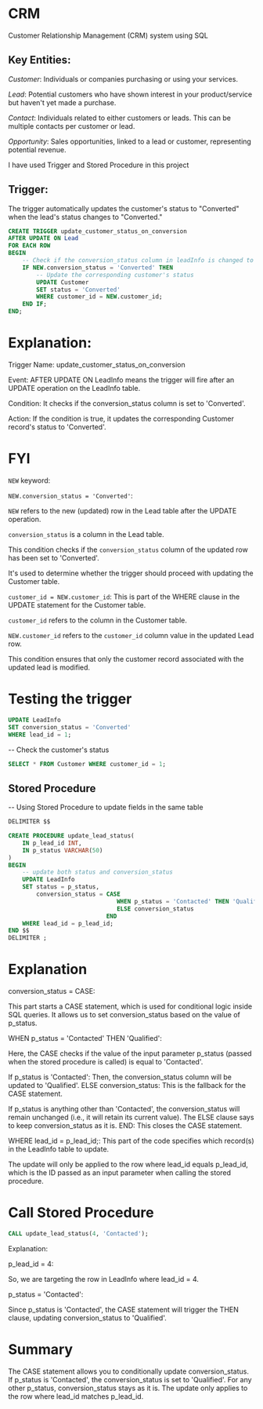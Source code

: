 # CRM
Customer Relationship Management (CRM) system using SQL
## Key Entities:
*Customer*: Individuals or companies purchasing or using your services.

*Lead*: Potential customers who have shown interest in your product/service but haven't yet made a purchase.

*Contact*: Individuals related to either customers or leads. This can be multiple contacts per customer or lead.

*Opportunity*: Sales opportunities, linked to a lead or customer, representing potential revenue.

I have used Trigger and Stored Procedure in this project

## Trigger:
 The trigger automatically updates the customer's status to "Converted" when the lead's status changes to "Converted."
 

```sql
CREATE TRIGGER update_customer_status_on_conversion 
AFTER UPDATE ON Lead
FOR EACH ROW 
BEGIN
    -- Check if the conversion_status column in leadInfo is changed to 'Converted'
    IF NEW.conversion_status = 'Converted' THEN
        -- Update the corresponding customer's status
        UPDATE Customer 
        SET status = 'Converted'
        WHERE customer_id = NEW.customer_id;
    END IF;
END;
```



# Explanation:
Trigger Name: update_customer_status_on_conversion

Event: AFTER UPDATE ON LeadInfo means the trigger will fire after an UPDATE operation on the LeadInfo table.

Condition: It checks if the conversion_status column is set to 'Converted'.

Action: If the condition is true, it updates the corresponding Customer record's status to 'Converted'.

# FYI

`NEW` keyword:

`NEW.conversion_status = 'Converted'`:

`NEW` refers to the new (updated) row in the Lead table after the UPDATE operation.

`conversion_status` is a column in the Lead table.

This condition checks if the `conversion_status` column of the updated row has been set to 'Converted'.

It's used to determine whether the trigger should proceed with updating the Customer table.

`customer_id = NEW.customer_id`:
This is part of the WHERE clause in the UPDATE statement for the Customer table.

`customer_id` refers to the column in the Customer table.

`NEW.customer_id` refers to the `customer_id` column value in the updated Lead row.

This condition ensures that only the customer record associated with the updated lead is modified.
# Testing the trigger
```sql
UPDATE LeadInfo
SET conversion_status = 'Converted'
WHERE lead_id = 1;
```
-- Check the customer's status
```sql
SELECT * FROM Customer WHERE customer_id = 1;
```
## Stored Procedure
-- Using Stored Procedure to update fields in the same table 
```sql
DELIMITER $$

CREATE PROCEDURE update_lead_status(
    IN p_lead_id INT,
    IN p_status VARCHAR(50)
)
BEGIN
    -- update both status and conversion_status
    UPDATE LeadInfo
    SET status = p_status,
        conversion_status = CASE 
                               WHEN p_status = 'Contacted' THEN 'Qualified'
                               ELSE conversion_status
                            END
    WHERE lead_id = p_lead_id;
END $$
DELIMITER ;
```
# Explanation
conversion_status = CASE:

This part starts a CASE statement, which is used for conditional logic inside SQL queries. It allows us to set conversion_status based on the value of p_status.

WHEN p_status = 'Contacted' THEN 'Qualified':

Here, the CASE checks if the value of the input parameter p_status (passed when the stored procedure is called) is equal to 'Contacted'.

If p_status is 'Contacted': Then, the conversion_status column will be updated to 'Qualified'.
ELSE conversion_status:
This is the fallback for the CASE statement.

If p_status is anything other than 'Contacted', the conversion_status will remain unchanged (i.e., it will retain its current value). The ELSE clause says to keep conversion_status as it is.
END:
This closes the CASE statement.

WHERE lead_id = p_lead_id;:
This part of the code specifies which record(s) in the LeadInfo table to update.

The update will only be applied to the row where lead_id equals p_lead_id, which is the ID passed as an input parameter when calling the stored procedure.

# Call Stored Procedure
```sql
CALL update_lead_status(4, 'Contacted');
```
 Explanation:

p_lead_id = 4: 

So, we are targeting the row in LeadInfo where lead_id = 4.

p_status = 'Contacted': 

Since p_status is 'Contacted', the CASE statement will trigger the THEN clause, updating conversion_status to 'Qualified'.
# Summary
The CASE statement allows you to conditionally update conversion_status.
If p_status is 'Contacted', the conversion_status is set to 'Qualified'.
For any other p_status, conversion_status stays as it is.
The update only applies to the row where lead_id matches p_lead_id.
